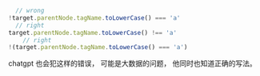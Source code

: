```js
  // wrong
!target.parentNode.tagName.toLowerCase() === 'a'
  // right
target.parentNode.tagName.toLowerCase() !== 'a'
	// right
!(target.parentNode.tagName.toLowerCase() === 'a')
```

chatgpt 也会犯这样的错误， 可能是大数据的问题， 他同时也知道正确的写法。